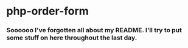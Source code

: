 # php-order-form

### Soooooo I've forgotten all about my README. I'll try to put some stuff on here throughout the last day.
